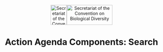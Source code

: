 <p align="center"><img width="52px" height="65px" src="https://www.cbd.int/styles/ui/templates/cbd2011/images/logo-cbd-leaf-line.gif" alt="Secretariat of the Convention on Biological Diversity"><img width="148x" height="65px" src="https://www.cbd.int/styles/ui/templates/cbd2011/images/logo-cbd-text-en.gif" alt="Secretariat of the Convention on Biological Diversity"></p>
<h1 align="center">Action Agenda Components: Search</h1>